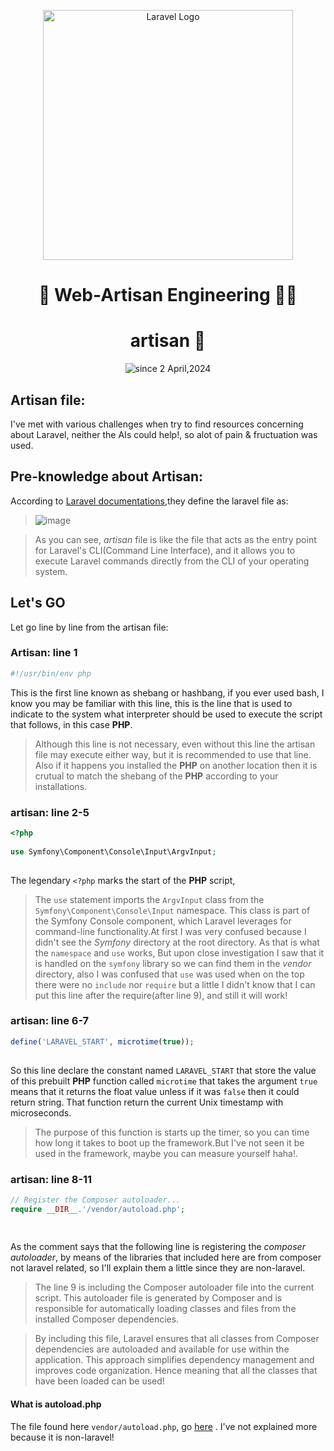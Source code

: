 <div align="center">
  <p align="center"><a href="https://laravel.com" target="_blank"><img src="https://raw.githubusercontent.com/laravel/art/master/logo-lockup/5%20SVG/2%20CMYK/1%20Full%20Color/laravel-logolockup-cmyk-red.svg" width="400" alt="Laravel Logo"></a></p>
  <h1>🚀  Web-Artisan Engineering  🤵‍♂   </h1>
  <h1>artisan 📁</h1>
  
  <p>
    <img src="https://komarev.com/ghpvc/?username=isaka-laravel&label=Visitors&color=0e75b6&style=flat" alt="since 2 April,2024" />
  </p>
</div>

## Artisan file:
I've met with various challenges when try to find resources concerning about Laravel, neither the AIs could help!, so alot of pain & fructuation was used.

## Pre-knowledge about Artisan:
According to [Laravel documentations](https://laravel.com/docs/11.x/artisan),they define the laravel file as:
>![image](https://github.com/isaka-james/laravel-analysis/assets/76619967/65af8aa1-4f6a-4ec2-b7d8-7e9c1465a0a1)

>As you can see, *artisan* file is like the file that acts as the entry point for Laravel's CLI(Command Line Interface), and it allows you to execute Laravel commands directly from the CLI of your operating system.

## Let's GO
Let go line by line from the artisan file:


### Artisan: line 1
```php
#!/usr/bin/env php
```
This is the first line known as shebang or hashbang, if you ever used bash, I know you may be familiar with this line, this is the line that is used to indicate to the system what interpreter should be used to execute the script that follows, in this case **PHP**.
>Although this line is not necessary, even without this line the artisan file may execute either way, but it is recommended to use that line. Also if it happens you installed the **PHP** on another location then it is crutual to match the shebang of the **PHP** according to your installations.

### artisan: line 2-5
```php
<?php
 
use Symfony\Component\Console\Input\ArgvInput;
   
```
The legendary `<?php` marks the start of the **PHP** script, 
>  The `use` statement imports the `ArgvInput` class from the `Symfony\Component\Console\Input` namespace. This class is part of the Symfony Console component, which Laravel leverages for command-line functionality.At first I was very confused because I didn't see the *Symfony* directory at the root directory. As that is what the `namespace` and `use` works, But upon close investigation I saw that it is handled on the `symfony` library so we can find them in the *vendor* directory, also I was confused that `use` was used when on the top there were no `include` nor `require` but a little I didn't know that I can put this line after the require(after line 9), and still it will work! 

### artisan: line 6-7
```php
define('LARAVEL_START', microtime(true));
   
```
So this line declare the constant named `LARAVEL_START` that store the value of this prebuilt **PHP** function called `microtime` that takes the argument `true` means that it returns the float value unless if it was `false` then it could return string. That function return the current Unix timestamp with microseconds.
> The purpose of this function is starts up the timer, so you can time how long it takes to boot up the framework.But I've not seen it be used in the framework, maybe you can measure yourself haha!.

### artisan: line  8-11
```php
// Register the Composer autoloader...
require __DIR__.'/vendor/autoload.php';
    
   
```
As the comment says that the following line is registering the *composer autoloader*, by means of the libraries that included here are from composer not laravel related, so I'll explain them a little since they are non-laravel.
> The line 9 is including the Composer autoloader file into the current script. This autoloader file is generated by Composer and is responsible for automatically loading classes and files from the installed Composer dependencies.

> By including this file, Laravel ensures that all classes from Composer dependencies are autoloaded and available for use within the application. This approach simplifies dependency management and improves code organization. Hence meaning that all the classes that have been loaded can be used!

#### What is autoload.php
The file found here `vendor/autoload.php`, go [here](vendor/autoload.php) . I've not explained more because it is non-laravel!





